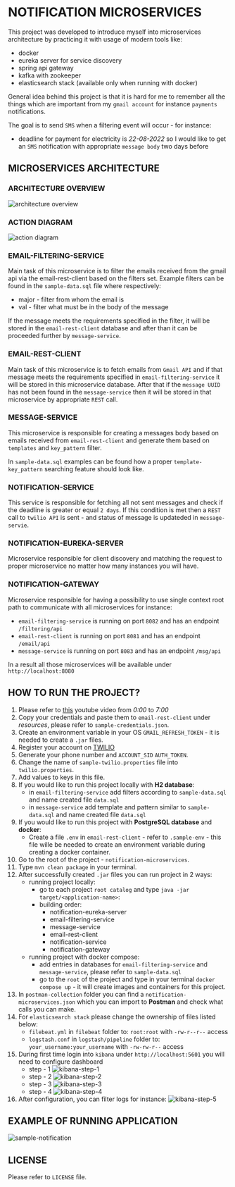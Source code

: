 # NOTIFICATION MICROSERVICES

This project was developed to introduce myself into microservices architecture by practicing 
it with usage of modern tools like:
* docker
* eureka server for service discovery
* spring api gateway
* kafka with zookeeper
* elasticsearch stack (available only when running with docker)


General idea behind this project is that it is hard for me to remember all the things which
are important from my `gmail account` for instance `payments` notifications.

The goal is to send `SMS` when a filtering event will occur - for instance:
* deadline for payment for electricity is *22-08-2022* so I would like to get an `SMS` notification 
with appropriate `message body` two days before

## MICROSERVICES ARCHITECTURE

### ARCHITECTURE OVERVIEW

![architecture overview](https://github.com/konopkagrzegorz/notification-microservices/blob/master/images/notification-microservices-overview.svg)

### ACTION DIAGRAM

![action diagram](https://github.com/konopkagrzegorz/notification-microservices/blob/master/images/action-diagram.svg)

### EMAIL-FILTERING-SERVICE
Main task of this microservice is to filter the emails received from the gmail api via the email-rest-client 
based on the filters set. Example filters can be found in the `sample-data.sql` file where respectively:
* major - filter from whom the email is
* val - filter what must be in the body of the message

If the message meets the requirements specified in the filter, it will be stored in the `email-rest-client` 
database and after than it can be proceeded further by `message-service`.

### EMAIL-REST-CLIENT
Main task of this microservice is to fetch emails from `Gmail API` and if that message meets the requirements 
specified in `email-filtering-service` it will be stored in this microservice database. After that if the `message UUID` 
has not been found in the `message-service` then it will be stored in that microservice by appropriate `REST` call.

### MESSAGE-SERVICE
This microservice is responsible for creating a messages body based on emails received from `email-rest-client` and 
generate them based on `templates` and `key_pattern` filter.

In `sample-data.sql` examples can be found how a proper `template-key_pattern` searching feature should look like.

### NOTIFICATION-SERVICE
This service is responsible for fetching all not sent messages and check if the deadline is greater or equal `2 days`.
If this condition is met then a `REST` call to `twilio API` is sent - and status of message is updateded in `message-servie`.

### NOTIFICATION-EUREKA-SERVER
Microservice responsible for client discovery and matching the request to proper microservice no matter how many instances
you will have.

### NOTIFICATION-GATEWAY
Microservice responsible for having a possibility to use single context root path to communicate with all microservices
for instance:
* `email-filtering-service` is running on port `8082` and has an endpoint `/filtering/api`
* `email-rest-client` is running on port `8081` and has an endpoint `/email/api`
* `message-service` is running on port `8083` and has an endpoint `/msg/api`

In a result all those microservices will be available under `http://localhost:8080`

## HOW TO RUN THE PROJECT?
1. Please refer to [this](https://www.youtube.com/watch?v=-rcRf7yswfM) youtube video from *0:00* to *7:00*
2. Copy your credentials and paste them to `email-rest-client` under *resources*, please refer to `sample-credentials.json`.
3. Create an environment variable in your OS `GMAIL_REFRESH_TOKEN` - it is needed to create a `.jar` files.
4. Register your account on [TWILIO](https://www.twilio.com)
5. Generate your phone number and `ACCOUNT_SID` `AUTH_TOKEN`.
6. Change the name of `sample-twilio.properties` file into `twilio.properties`.
7. Add values to keys in this file.
8. If you would like to run this project locally with **H2 database**:
   * in `email-filtering-service` add filters according to `sample-data.sql` and name created file `data.sql` 
   * in `message-service` add template and pattern similar to `sample-data.sql` and name created file `data.sql`
9. If you would like to run this project with **PostgreSQL database** and **docker**:
   * Create a file `.env` in `email-rest-client` - refer to `.sample-env` - this file wille be needed to create an environment 
   variable during creating a docker container. 
10. Go to the root of the project - `notification-microservices`. 
11. Type `mvn clean package` in your terminal. 
12. After successfully created `.jar` files you can run project in 2 ways:
    * running project locally:
      * go to each project `root catalog` and type `java -jar target/<application-name>`:
      * building order:
        * notification-eureka-server
        * email-filtering-service
        * message-service
        * email-rest-client
        * notification-service
        * notification-gateway
    * running project with docker compose:
      * add entries in databases for `email-filtering-service` and `message-service`, please refer to `sample-data.sql` 
      * go to the `root` of the project and type in your terminal `docker compose up` - it will create images 
and containers for this project. 
13. In `postman-collection` folder you can find a `notification-microservices.json` which you can import to **Postman**
and check what calls you can make.
14. For `elasticsearch stack` please change the ownership of files listed below:
    * `filebeat.yml` in `filebeat` folder to: `root:root` with `-rw-r--r--` access
    * `logstash.conf` in `logstash/pipeline` folder to: `your_username:your_username` with `-rw-rw-r--` access
15. During first time login into `kibana` under `http://localhost:5601` you will need to configure dashboard
    * step - 1
    ![kibana-step-1](https://github.com/konopkagrzegorz/notification-microservices/blob/master/images/kibana-step1.png)
    * step - 2
    ![kibana-step-2](https://github.com/konopkagrzegorz/notification-microservices/blob/master/images/kibana-step2.png)
    * step - 3
    ![kibana-step-3](https://github.com/konopkagrzegorz/notification-microservices/blob/master/images/kibana-step3.png)
    * step - 4
    ![kibana-step-4](https://github.com/konopkagrzegorz/notification-microservices/blob/master/images/kibana-step4.png)
16. After configuration, you can filter logs for instance:
![kibana-step-5](https://github.com/konopkagrzegorz/notification-microservices/blob/master/images/kibana-step5.png)

## EXAMPLE OF RUNNING APPLICATION

![sample-notification](https://github.com/konopkagrzegorz/notification-microservices/blob/master/images/sample-notification.png)

## LICENSE
Please refer to `LICENSE` file.
